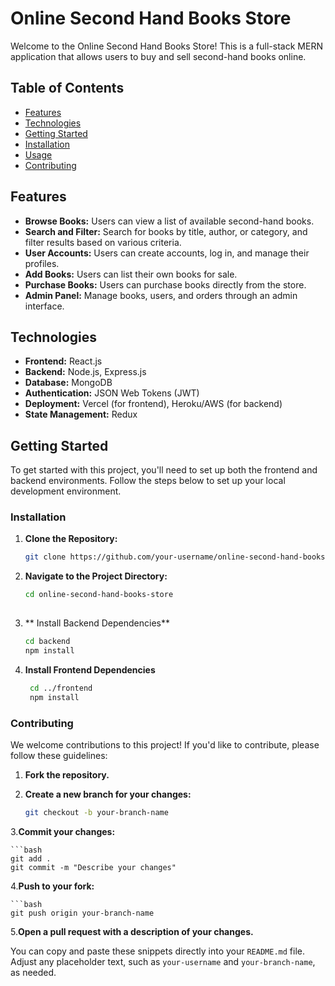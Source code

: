 # Online Second Hand Books Store

Welcome to the Online Second Hand Books Store! This is a full-stack MERN application that allows users to buy and sell second-hand books online.

## Table of Contents

- [Features](#features)
- [Technologies](#technologies)
- [Getting Started](#getting-started)
- [Installation](#installation)
- [Usage](#usage)
- [Contributing](#contributing)
  

## Features

- **Browse Books:** Users can view a list of available second-hand books.
- **Search and Filter:** Search for books by title, author, or category, and filter results based on various criteria.
- **User Accounts:** Users can create accounts, log in, and manage their profiles.
- **Add Books:** Users can list their own books for sale.
- **Purchase Books:** Users can purchase books directly from the store.
- **Admin Panel:** Manage books, users, and orders through an admin interface.

## Technologies

- **Frontend:** React.js
- **Backend:** Node.js, Express.js
- **Database:** MongoDB
- **Authentication:** JSON Web Tokens (JWT)
- **Deployment:** Vercel (for frontend), Heroku/AWS (for backend)
- **State Management:** Redux 

## Getting Started

To get started with this project, you'll need to set up both the frontend and backend environments. Follow the steps below to set up your local development environment.

### Installation

1. **Clone the Repository:**
   ```bash
   git clone https://github.com/your-username/online-second-hand-books-store.git
2. **Navigate to the Project Directory:**

   ```bash
   cd online-second-hand-books-store
  

3. ** Install Backend Dependencies** 
    ```bash
   cd backend
   npm install
4. **Install Frontend Dependencies**
    ```bash
     cd ../frontend
     npm install
### Contributing
 We welcome contributions to this project! If you'd like to contribute, please follow these guidelines:

1. **Fork the repository.**
2. **Create a new branch for your changes:**

   ```bash
   git checkout -b your-branch-name
3.**Commit your changes:**

    ```bash
    git add .
    git commit -m "Describe your changes"
4.**Push to your fork:**
 
    ```bash
    git push origin your-branch-name
5.**Open a pull request with a description of your changes.**
  
  You can copy and paste these snippets directly into your `README.md` file. Adjust any placeholder text, such as `your-username` and `your-branch-name`, as needed.


